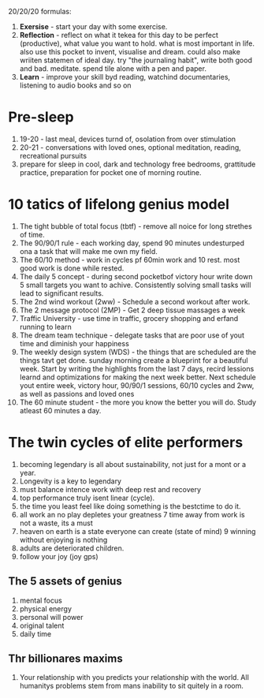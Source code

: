 20/20/20 formulas:
1. **Exersise** - start your day with some exercise.
2. **Reflection** - reflect on what it tekea for this day to be perfect (productive), what value you want to hold. what is most important in life. also use this pocket to invent, visualise and dream. could also make wriiten statemen of ideal day. 
try "the journaling habit", write both good and bad. meditate. spend tile alone with a pen and paper. 
3. **Learn** - improve your skill byd reading, watchind documentaries, listening to audio books and so on


# Pre-sleep
1. 19-20 - last meal, devices turnd of, osolation from over stimulation 
2. 20-21 - conversations with loved ones, optional meditation, reading, recreational pursuits
3. prepare for sleep in cool, dark and technology free bedrooms, grattitude practice, preparation for pocket one of morning routine.

# 10 tatics of lifelong genius model
1. The tight bubble of total focus (tbtf) - remove all noice for long strethes of time.
2. The 90/90/1 rule - each working day, spend 90 minutes undesturped ona a task that will make me own my field.
3. The 60/10 method - work in cycles pf 60min work and 10 rest. most good work is done while rested.
4. The daily 5 concept - during second pocketbof victory hour write down 5 small targets you want to achive. Consistently solving small tasks will lead to significant results.
5. The 2nd wind workout (2ww) - Schedule a second workout after work.
6. The 2 message protocol (2MP) - Get 2 deep tissue massages a week
7. Traffic University - use time in traffic, grocery shopping and erfand running to learn
8. The dream team technique - delegate tasks that are poor use of yout time and diminish your happiness
9. The weekly design system (WDS) - the things that are scheduled are the things tavt get done. sunday morning create a blueprint for a beautiful week. Start by writing the highlights from the last 7 days, recird lessions learnd and optimizations for making the next week better. Next schedule yout entire week, victory hour, 90/90/1 sessions, 60/10 cycles and 2ww, as well as passions and loved ones
10. The 60 minute student - the more you know the better you will do. Study atleast 60 minutes a day.

# The twin cycles of elite performers
1. becoming legendary is all about sustainability, not just for a mont or a year.
2. Longevity is a key to legendary
3. must balance intence work with deep rest and recovery
4. top performance truly isent linear (cycle).
5. the time you least feel like doing something is the bestctime to do it.
6. all work an no play depletes your greatness
7 time away from work is not a waste, its a must
8. heaven on earth is a state everyone can create (state of mind)
9 winning without enjoying is nothing
10. adults are deteriorated children.
11. follow your joy (joy gps)

## The 5 assets of genius
1. mental focus
2. physical energy
3. personal will power
4. original talent
5. daily time

## Thr billionares maxims
1. Your relationship with you predicts your relationship with the world. All humanitys problems stem from mans inability to sit quitely in a room.





